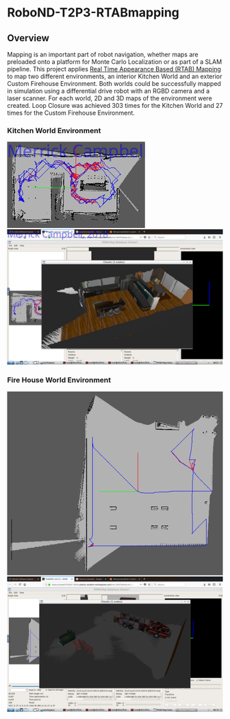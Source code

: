 # RoboND-T2P3-RTABmapping

## Overview
Mapping is an important part of robot navigation, whether maps are preloaded onto a platform for Monte Carlo Localization or as part of a SLAM pipeline.  This project applies [Real Time Appearance Based (RTAB) Mapping](http://wiki.ros.org/rtabmap_ros) to map two different environments, an interior Kitchen World and an exterior Custom Firehouse Environment.  Both worlds could be successfully mapped in simulation using a differential drive robot with an RGBD camera and a laser scanner.  For each world, 2D and 3D maps of the environment were created.  Loop Closure was achieved 303 times for the Kitchen World and 27 times for the Custom Firehouse Environment.

### Kitchen World Environment
![Kitchen 2D](./MK-DBviewer-2D.png)
![Kitchen 3D](./MK-DBviewer-3D.png)

### Fire House World Environment
![Firehouse 2D](./MC-DBviewer-2D.png)
![Firehouse 3D](./MC-DBviewer-3D.png)
